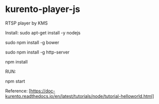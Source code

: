 # kurento-player-js
RTSP player by KMS


Install:
sudo apt-get install -y nodejs

sudo npm install -g bower

sudo npm install -g http-server

npm install


RUN:

npm start


Reference: [https://doc-kurento.readthedocs.io/en/latest/tutorials/node/tutorial-helloworld.html]

